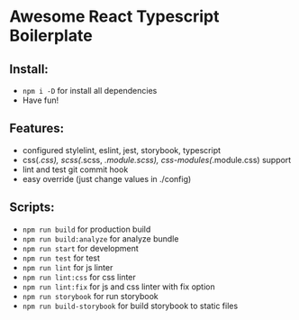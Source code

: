 # Awesome React Typescript Boilerplate

## Install:
 * ```npm i -D``` for install all dependencies
 * Have fun!

## Features:
 * configured stylelint, eslint, jest, storybook, typescript
 * css(*.css), scss(*.scss, *.module.scss), css-modules(*.module.css) support
 * lint and test git commit hook
 * easy override (just change values in ./config)

## Scripts:
 * ```npm run build``` for production build
 * ```npm run build:analyze``` for analyze bundle
 * ```npm run start``` for development
 * ```npm run test``` for test
 * ```npm run lint``` for js linter
 * ```npm run lint:css``` for css linter
 * ```npm run lint:fix``` for js and css linter with fix option
 * ```npm run storybook``` for run storybook
 * ```npm run build-storybook``` for build storybook to static files
